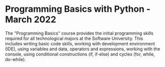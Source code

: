 # Programming Basics with Python - March 2022

The "Programming Basics" course provides the initial programming skills required for all technological majors at the Software University. This includes writing basic code skills, working with development environment (IDE), using variables and data, operators and expressions, working with the console, using conditional constructions (if, if-else) and cycles (for, while, do-while).

